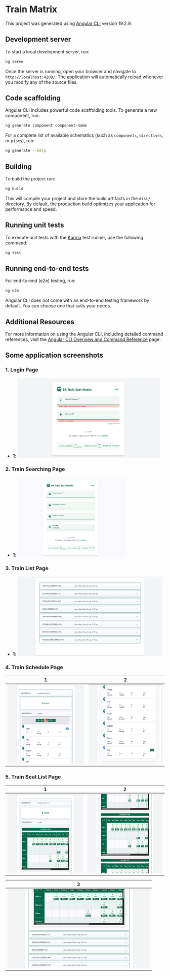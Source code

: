 # Train Matrix

This project was generated using [Angular CLI](https://github.com/angular/angular-cli) version 19.2.9.

## Development server

To start a local development server, run:

```bash
ng serve
```

Once the server is running, open your browser and navigate to `http://localhost:4200/`. The application will automatically reload whenever you modify any of the source files.

## Code scaffolding

Angular CLI includes powerful code scaffolding tools. To generate a new component, run:

```bash
ng generate component component-name
```

For a complete list of available schematics (such as `components`, `directives`, or `pipes`), run:

```bash
ng generate --help
```

## Building

To build the project run:

```bash
ng build
```

This will compile your project and store the build artifacts in the `dist/` directory. By default, the production build optimizes your application for performance and speed.

## Running unit tests

To execute unit tests with the [Karma](https://karma-runner.github.io) test runner, use the following command:

```bash
ng test
```

## Running end-to-end tests

For end-to-end (e2e) testing, run:

```bash
ng e2e
```

Angular CLI does not come with an end-to-end testing framework by default. You can choose one that suits your needs.

## Additional Resources

For more information on using the Angular CLI, including detailed command references, visit the [Angular CLI Overview and Command Reference](https://angular.dev/tools/cli) page.

## Some application screenshots
### 1. Login Page

- **1**: <img src="src/assets/sc/login.png" height="250">


### 2. Train Searching Page

- **1**: <img src="src/assets/sc/search.png" height="250">


### 3. Train List Page

- **1**: <img src="src/assets/sc/tr-search.png" height="250">


### 4. Train Schedule Page

| **1** | **2** |
|-------|-------|
| <img src="src/assets/sc/s-dt1.png" height="250"> | <img src="src/assets/sc/s-dt2.png" height="250"> |


### 5. Train Seat List Page

| **1** | **2** |
|-------|-------|
| <img src="src/assets/sc/seat1.png" height="250"> | <img src="src/assets/sc/seat2.png" height="250"> |

| **3** |
|-------|
| <img src="src/assets/sc/seat3.png" height="250"> |



